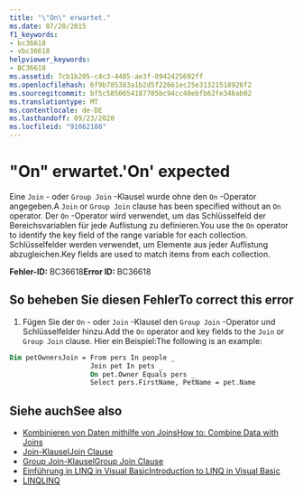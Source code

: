 ```yaml
---
title: "\"On\" erwartet."
ms.date: 07/20/2015
f1_keywords:
- bc36618
- vbc36618
helpviewer_keywords:
- BC36618
ms.assetid: 7cb1b205-c4c3-4485-ae3f-8942425692ff
ms.openlocfilehash: 6f9b785383a1b2d5f22661ec25e31321518926f2
ms.sourcegitcommit: bf5c5850654187705bc94cc40ebfb62fe346ab02
ms.translationtype: MT
ms.contentlocale: de-DE
ms.lasthandoff: 09/23/2020
ms.locfileid: "91062108"
---
```

# <a name="on-expected"></a><span data-ttu-id="dab58-102">"On" erwartet.</span><span class="sxs-lookup"><span data-stu-id="dab58-102">'On' expected</span></span>

<span data-ttu-id="dab58-103">Eine `Join` - oder `Group Join` -Klausel wurde ohne den `On` -Operator angegeben.</span><span class="sxs-lookup"><span data-stu-id="dab58-103">A `Join` or `Group Join` clause has been specified without an `On` operator.</span></span> <span data-ttu-id="dab58-104">Der `On` -Operator wird verwendet, um das Schlüsselfeld der Bereichsvariablen für jede Auflistung zu definieren.</span><span class="sxs-lookup"><span data-stu-id="dab58-104">You use the `On` operator to identify the key field of the range variable for each collection.</span></span> <span data-ttu-id="dab58-105">Schlüsselfelder werden verwendet, um Elemente aus jeder Auflistung abzugleichen.</span><span class="sxs-lookup"><span data-stu-id="dab58-105">Key fields are used to match items from each collection.</span></span>  
  
 <span data-ttu-id="dab58-106">**Fehler-ID:** BC36618</span><span class="sxs-lookup"><span data-stu-id="dab58-106">**Error ID:** BC36618</span></span>  
  
## <a name="to-correct-this-error"></a><span data-ttu-id="dab58-107">So beheben Sie diesen Fehler</span><span class="sxs-lookup"><span data-stu-id="dab58-107">To correct this error</span></span>  
  
1. <span data-ttu-id="dab58-108">Fügen Sie der `On` - oder `Join` -Klausel den `Group Join` -Operator und Schlüsselfelder hinzu.</span><span class="sxs-lookup"><span data-stu-id="dab58-108">Add the `On` operator and key fields to the `Join` or `Group Join` clause.</span></span> <span data-ttu-id="dab58-109">Hier ein Beispiel:</span><span class="sxs-lookup"><span data-stu-id="dab58-109">The following is an example:</span></span>
  
```vb  
Dim petOwnersJoin = From pers In people _  
                    Join pet In pets _  
                    On pet.Owner Equals pers _  
                    Select pers.FirstName, PetName = pet.Name  
```  
  
## <a name="see-also"></a><span data-ttu-id="dab58-110">Siehe auch</span><span class="sxs-lookup"><span data-stu-id="dab58-110">See also</span></span>

- [<span data-ttu-id="dab58-111">Kombinieren von Daten mithilfe von Joins</span><span class="sxs-lookup"><span data-stu-id="dab58-111">How to: Combine Data with Joins</span></span>](../programming-guide/language-features/linq/how-to-combine-data-with-linq-by-using-joins.md)
- [<span data-ttu-id="dab58-112">Join-Klausel</span><span class="sxs-lookup"><span data-stu-id="dab58-112">Join Clause</span></span>](../language-reference/queries/join-clause.md)
- [<span data-ttu-id="dab58-113">Group Join-Klausel</span><span class="sxs-lookup"><span data-stu-id="dab58-113">Group Join Clause</span></span>](../language-reference/queries/group-join-clause.md)
- [<span data-ttu-id="dab58-114">Einführung in LINQ in Visual Basic</span><span class="sxs-lookup"><span data-stu-id="dab58-114">Introduction to LINQ in Visual Basic</span></span>](../programming-guide/language-features/linq/introduction-to-linq.md)
- [<span data-ttu-id="dab58-115">LINQ</span><span class="sxs-lookup"><span data-stu-id="dab58-115">LINQ</span></span>](../programming-guide/language-features/linq/index.md)

